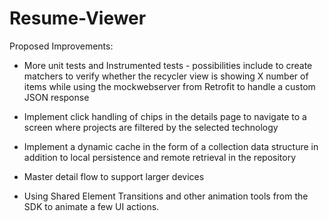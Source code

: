 # Resume-Viewer

Proposed Improvements:

* More unit tests and Instrumented tests - possibilities include to create matchers to verify whether the recycler view is showing X number of items while using the mockwebserver from Retrofit to handle a custom JSON response

* Implement click handling of chips in the details page to navigate to a screen where projects are filtered by the selected technology

* Implement a dynamic cache in the form of a collection data structure in addition to local persistence and remote retrieval in the repository

* Master detail flow to support larger devices

* Using Shared Element Transitions and other animation tools from the SDK to animate a few UI actions.
